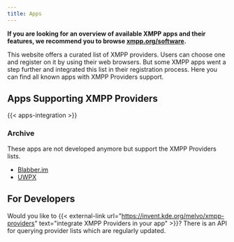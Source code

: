```yaml
---
title: Apps
---
```


**If you are looking for an overview of available XMPP apps and their features, we recommend you to browse [xmpp.org/software](https://xmpp.org/software).**

This website offers a curated list of XMPP providers.
Users can choose one and register on it by using their web browsers.
But some XMPP apps went a step further and integrated this list in their registration process.
Here you can find all known apps with XMPP Providers support.

## Apps Supporting XMPP Providers

{{< apps-integration >}}

### Archive

These apps are not developed anymore but support the XMPP Providers lists.

- [Blabber.im](https://codeberg.org/kriztan/blabber.im)
- [UWPX](https://uwpx.org/)

## For Developers

Would you like to {{< external-link url="https://invent.kde.org/melvo/xmpp-providers" text="integrate XMPP Providers in your app" >}}?
There is an API for querying provider lists which are regularly updated.
